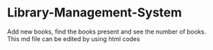 # Library-Management-System
Add new books, find the books present and see the number of books.<br> This md file can be edited by using html codes
